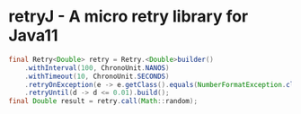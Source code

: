# retryJ - A micro retry library for Java11

```java
final Retry<Double> retry = Retry.<Double>builder()
    .withInterval(100, ChronoUnit.NANOS)
    .withTimeout(10, ChronoUnit.SECONDS)
    .retryOnException(e -> e.getClass().equals(NumberFormatException.class))
    .retryUntil(d -> d <= 0.01).build();
final Double result = retry.call(Math::random);
```
